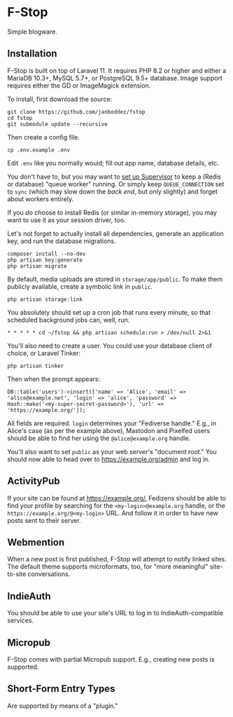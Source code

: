 # F-Stop
Simple blogware.

## Installation
F-Stop is built on top of Laravel 11. It requires PHP 8.2 or higher and either a MariaDB 10.3+, MySQL 5.7+, or PostgreSQL 9.5+ database. Image support requires either the GD or ImageMagick extension.

To install, first download the source:
```
git clone https://github.com/janboddez/fstop
cd fstop
git submodule update --recursive
```

Then create a config file.
```
cp .env.example .env
```

Edit `.env` like you normally would; fill out app name, database details, etc.

You don't have to, but you may want to [set up Supervisor](https://laravel.com/docs/11.x/queues#supervisor-configuration) to keep a (Redis or database) "queue worker" running.
Or simply keep `QUEUE_CONNECTION` set to `sync` (which may slow down the _back end_, but only slightly) and forget about workers entirely.

If you _do_ choose to install Redis (or similar in-memory storage), you may want to use it as your session driver, too.

Let's not forget to actually install all dependencies, generate an application key, and run the database migrations.
```
composer install --no-dev
php artisan key:generate
php artisan migrate
```

By default, media uploads are stored in `storage/app/public`. To make them publicly available, create a symbolic link in `public`.
```
php artisan storage:link
```

You absolutely should set up a cron job that runs every minute, so that scheduled background jobs can, well, run.
```
* * * * * cd ~/fstop && php artisan schedule:run > /dev/null 2>&1
```

You'll also need to create a user. You could use your database client of choice, or Laravel Tinker:
```
php artisan tinker
```

Then when the prompt appears:
```
DB::table('users')->insert(['name' => 'Alice', 'email' => 'alice@example.net', 'login' => 'alice', 'password' => Hash::make('<my-super-secret-password>'), 'url' => 'https://example.org/']);
```
All fields are required. `login` determines your "Fediverse handle." E.g., in Alice's case (as per the example above), Mastodon and Pixelfed users should be able to find her using the `@alice@example.org` handle.

You'll also want to set `public` as your web server's "document root."
You should now able to head over to https://example.org/admin and log in.

## ActivityPub
If your site can be found at https://example.org/, Fedizens should be able to find your profile by searching for the `<my-login>@example.org` handle, or the `https://example.org/@<my-login>` URL. And follow it in order to have new posts sent to their server.

## Webmention
When a new post is first published, F-Stop will attempt to notify linked sites. The default theme supports microformats, too, for "more meaningful" site-to-site conversations.

## IndieAuth
You should be able to use your site's URL to log in to IndieAuth-compatible services.

## Micropub
F-Stop comes with partial Micropub support. E.g., creating new posts is supported.

## Short-Form Entry Types
Are supported by means of a "plugin."
